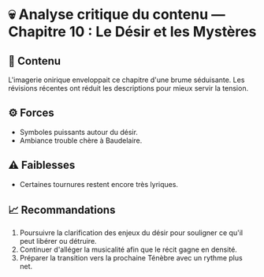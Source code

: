 # 💀 Analyse critique du contenu — Chapitre 10 : Le Désir et les Mystères

## 🧠 Contenu
L'imagerie onirique enveloppait ce chapitre d'une brume séduisante. Les révisions récentes ont réduit les descriptions pour mieux servir la tension.

## ⚙️ Forces
- Symboles puissants autour du désir.
- Ambiance trouble chère à Baudelaire.

## ⚠️ Faiblesses
- Certaines tournures restent encore très lyriques.

## 📈 Recommandations
1. Poursuivre la clarification des enjeux du désir pour souligner ce qu'il peut libérer ou détruire.
2. Continuer d'alléger la musicalité afin que le récit gagne en densité.
3. Préparer la transition vers la prochaine Ténèbre avec un rythme plus net.
